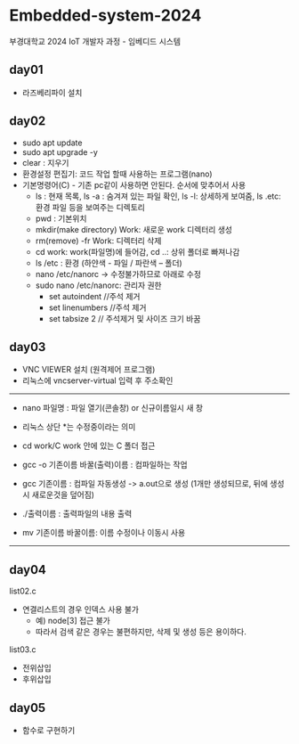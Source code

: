 # Embedded-system-2024
부경대학교 2024 IoT 개발자 과정 - 임베디드 시스템

## day01
- 라즈베리파이 설치

## day02
- sudo apt update
- sudo apt upgrade -y
- clear : 지우기
- 환경설정 편집기: 코드 작업 할때 사용하는 프로그램(nano)
- 기본명령어(C) - 기존 pc같이 사용하면 안된다. 순서에 맞추어서 사용
    - ls : 현재 목록, ls -a : 숨겨져 있는 파일 확인, ls -l: 상세하게 보여줌, ls .etc: 환경 파일 등을 보여주는 디렉토리
    - pwd : 기본위치
    - mkdir(make directory) Work: 새로운 work 디렉터리 생성
    - rm(remove) -fr Work: 디렉터리 삭제
    - cd work: work(파일명)에 들어감, cd ..: 상위 폴더로 빠져나감
    - ls /etc : 환경 (하얀색 - 파일 / 파란색 – 폴더)
    - nano /etc/nanorc -> 수정불가하므로 아래로 수정
    - sudo nano /etc/nanorc: 관리자 권한
        - set autoindent //주석 제거
        - set linenumbers //주석 제거
        - set tabsize 2 // 주석제거 및 사이즈 크기 바꿈

## day03
- VNC VIEWER 설치 (원격제어 프로그램)
- 리눅스에 vncserver-virtual 입력 후 주소확인 
-----------------------------------------------
- nano 파일명 : 파일 열기(콘솔창) or 신규이름일시 새 창

- 리눅스 상단 *는 수정중이라는 의미 

- cd work/C  work 안에 있는 C 폴더 접근 

- gcc -o 기존이름 바꿀(출력)이름 :  컴파일하는 작업 
- gcc 기존이름 : 컴파일 자동생성 -> a.out으로 생성 (1개만 생성되므로, 뒤에 생성시 새로운것을 덮어짐)

- ./출력이름 : 출력파일의 내용 출력 

- mv 기존이름 바꿀이름:  이름 수정이나 이동시 사용
-------------------------------------------------

## day04
list02.c 
- 연결리스트의 경우 인덱스 사용 불가
    - 예) node[3] 접근 불가
    - 따라서 검색 같은 경우는 불편하지만, 삭제 및 생성 등은 용이하다. 

   
list03.c
- 전위삽입
- 후위삽입

## day05
- 함수로 구현하기 

